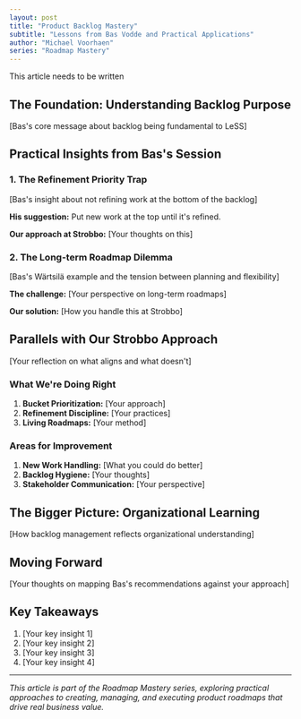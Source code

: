 ```yaml
---
layout: post
title: "Product Backlog Mastery"
subtitle: "Lessons from Bas Vodde and Practical Applications"
author: "Michael Voorhaen"
series: "Roadmap Mastery"
---
```


This article needs to be written

## The Foundation: Understanding Backlog Purpose

[Bas's core message about backlog being fundamental to LeSS]

## Practical Insights from Bas's Session

### 1. The Refinement Priority Trap

[Bas's insight about not refining work at the bottom of the backlog]

**His suggestion:** Put new work at the top until it's refined.

**Our approach at Strobbo:** [Your thoughts on this]

### 2. The Long-term Roadmap Dilemma

[Bas's Wärtsilä example and the tension between planning and flexibility]

**The challenge:** [Your perspective on long-term roadmaps]

**Our solution:** [How you handle this at Strobbo]

## Parallels with Our Strobbo Approach

[Your reflection on what aligns and what doesn't]

### What We're Doing Right

1. **Bucket Prioritization:** [Your approach]
2. **Refinement Discipline:** [Your practices]
3. **Living Roadmaps:** [Your method]

### Areas for Improvement

1. **New Work Handling:** [What you could do better]
2. **Backlog Hygiene:** [Your thoughts]
3. **Stakeholder Communication:** [Your perspective]

## The Bigger Picture: Organizational Learning

[How backlog management reflects organizational understanding]

## Moving Forward

[Your thoughts on mapping Bas's recommendations against your approach]

## Key Takeaways

1. [Your key insight 1]
2. [Your key insight 2]
3. [Your key insight 3]
4. [Your key insight 4]

---

*This article is part of the Roadmap Mastery series, exploring practical approaches to creating, managing, and executing product roadmaps that drive real business value.*
